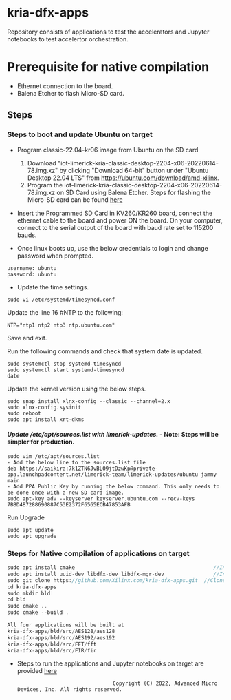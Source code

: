 # kria-dfx-apps
Repository consists of applications to test the accelerators and Jupyter notebooks to test accelertor orchestration.

# Prerequisite for native compilation
* Ethernet connection to the board.
* Balena Etcher to flash Micro-SD card.

## Steps
### Steps to boot and update Ubuntu on target
* Program classic-22.04-kr06 image from Ubuntu on the SD card
  1. Download "iot-limerick-kria-classic-desktop-2204-x06-20220614-78.img.xz" by clicking "Download 64-bit" button under "Ubuntu Desktop 22.04 LTS" from https://ubuntu.com/download/amd-xilinx.
  2. Program the iot-limerick-kria-classic-desktop-2204-x06-20220614-78.img.xz on SD Card using Balena Etcher. Steps for flashing the Micro-SD card can be found [here](https://www.xilinx.com/products/som/kria/kv260-vision-starter-kit/kv260-getting-started-ubuntu/setting-up-the-sd-card-image.html)


* Insert the Programmed SD Card in KV260/KR260 board, connect the ethernet cable to the board and power ON the board. On your computer, connect to the serial output of the board with baud rate set to 115200 bauds.

* Once linux boots up, use the below credentials to login and change password when prompted.
```
username: ubuntu
password: ubuntu
```

* Update the time settings.
```
sudo vi /etc/systemd/timesyncd.conf
```
Update the line 16 #NTP to the following:
```
NTP="ntp1 ntp2 ntp3 ntp.ubuntu.com"
```
Save and exit.

Run the following commands and check that system date is updated.
```
sudo systemctl stop systemd-timesyncd
sudo systemctl start systemd-timesyncd
date
```

Update the kernel version using the below steps.
```
sudo snap install xlnx-config --classic --channel=2.x
sudo xlnx-config.sysinit
sudo reboot
sudo apt install xrt-dkms
```
#### ***Update /etc/apt/sources.list with limerick-updates.*** - Note: Steps will be simpler for production.
```
sudo vim /etc/apt/sources.list
- Add the below line to the sources.list file
deb https://saikira:7k1ZTN6JvBL09jtDzwKp@private-ppa.launchpadcontent.net/limerick-team/limerick-updates/ubuntu jammy main
- Add PPA Public Key by running the below command. This only needs to be done once with a new SD card image.
sudo apt-key adv --keyserver keyserver.ubuntu.com --recv-keys 7BBD4B7288690887C53E2372F6565ECB47853AFB
```
Run Upgrade
```
sudo apt update
sudo apt upgrade
```
### Steps for Native compilation of applications on target
```cpp
sudo apt install cmake                                             //Install cmake
sudo apt install uuid-dev libdfx-dev libdfx-mgr-dev                //Install necessary libraries
sudo git clone https://github.com/Xilinx.com/kria-dfx-apps.git  //Clone Application git
cd kria-dfx-apps
sudo mkdir bld
cd bld
sudo cmake ..
sudo cmake --build .

All four applications will be built at 
kria-dfx-apps/bld/src/AES128/aes128
kria-dfx-apps/bld/src/AES192/aes192
kria-dfx-apps/bld/src/FFT/fft
kria-dfx-apps/bld/src/FIR/fir
```

* Steps to run the applications and Jupyter notebooks on target are provided [here](https://xilinx.github.io/kria-apps-docs/home/build/html/index.html/dfx/run_application_on_target.md)

                                     Copyright (C) 2022, Advanced Micro Devices, Inc. All rights reserved.

